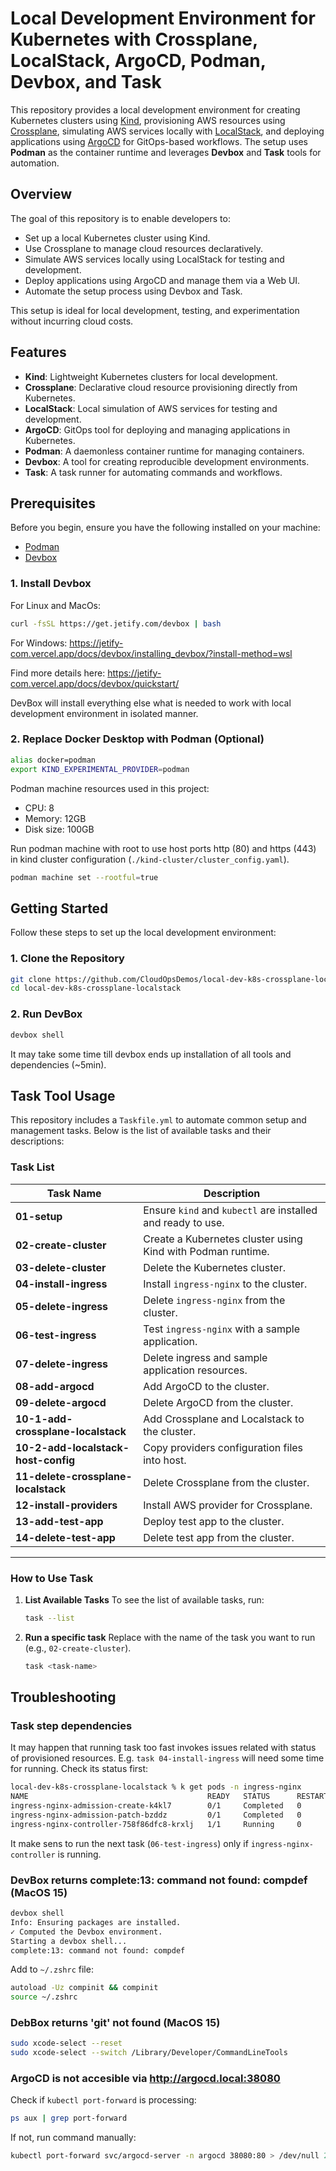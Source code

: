 # Local Development Environment for Kubernetes with Crossplane, LocalStack, ArgoCD, Podman, Devbox, and Task

This repository provides a local development environment for creating Kubernetes clusters using [Kind](https://kind.sigs.k8s.io/), provisioning AWS resources using [Crossplane](https://crossplane.io/), simulating AWS services locally with [LocalStack](https://localstack.cloud/), and deploying applications using [ArgoCD](https://argo-cd.readthedocs.io/) for GitOps-based workflows. The setup uses **Podman** as the container runtime and leverages **Devbox** and **Task** tools for automation.

## Overview

The goal of this repository is to enable developers to:
- Set up a local Kubernetes cluster using Kind.
- Use Crossplane to manage cloud resources declaratively.
- Simulate AWS services locally using LocalStack for testing and development.
- Deploy applications using ArgoCD and manage them via a Web UI.
- Automate the setup process using Devbox and Task.

This setup is ideal for local development, testing, and experimentation without incurring cloud costs.

## Features

- **Kind**: Lightweight Kubernetes clusters for local development.
- **Crossplane**: Declarative cloud resource provisioning directly from Kubernetes.
- **LocalStack**: Local simulation of AWS services for testing and development.
- **ArgoCD**: GitOps tool for deploying and managing applications in Kubernetes.
- **Podman**: A daemonless container runtime for managing containers.
- **Devbox**: A tool for creating reproducible development environments.
- **Task**: A task runner for automating commands and workflows.

## Prerequisites

Before you begin, ensure you have the following installed on your machine:
- [Podman](https://podman.io/)
- [Devbox](https://www.jetpack.io/devbox/)

### 1. Install Devbox
For Linux and MacOs:
```bash
curl -fsSL https://get.jetify.com/devbox | bash
```

For Windows: https://jetify-com.vercel.app/docs/devbox/installing_devbox/?install-method=wsl

Find more details here: https://jetify-com.vercel.app/docs/devbox/quickstart/

DevBox will install everything else what is needed to work with local development environment in isolated manner. 

### 2. Replace Docker Desktop with Podman (Optional)

```bash
alias docker=podman
export KIND_EXPERIMENTAL_PROVIDER=podman
```

Podman machine resources used in this project:
- CPU: 8
- Memory: 12GB
- Disk size: 100GB

Run podman machine with root to use host ports http (80) and https (443) in kind cluster configuration (`./kind-cluster/cluster_config.yaml`).
```bash
podman machine set --rootful=true
```

## Getting Started

Follow these steps to set up the local development environment:

### 1. Clone the Repository

```bash
git clone https://github.com/CloudOpsDemos/local-dev-k8s-crossplane-localstack.git
cd local-dev-k8s-crossplane-localstack
```

### 2. Run DevBox

```bash
devbox shell
```

It may take some time till devbox ends up installation of all tools and dependencies (~5min).

## Task Tool Usage

This repository includes a `Taskfile.yml` to automate common setup and management tasks. Below is the list of available tasks and their descriptions:

### Task List

| Task Name                          | Description                                                                 |
|------------------------------------|-----------------------------------------------------------------------------|
| **01-setup**                       | Ensure `kind` and `kubectl` are installed and ready to use.                 |
| **02-create-cluster**              | Create a Kubernetes cluster using Kind with Podman runtime.                 |
| **03-delete-cluster**              | Delete the Kubernetes cluster.                                              |
| **04-install-ingress**             | Install `ingress-nginx` to the cluster.                                     |
| **05-delete-ingress**              | Delete `ingress-nginx` from the cluster.                                    |
| **06-test-ingress**                | Test `ingress-nginx` with a sample application.                             |
| **07-delete-ingress**              | Delete ingress and sample application resources.                            |
| **08-add-argocd**                  | Add ArgoCD to the cluster.                                                  |
| **09-delete-argocd**               | Delete ArgoCD from the cluster.                                             |
| **10-1-add-crossplane-localstack** | Add Crossplane and Localstack to the cluster.                               |
| **10-2-add-localstack-host-config**| Copy providers configuration files into host.                               |
| **11-delete-crossplane-localstack**| Delete Crossplane from the cluster.                                         |
| **12-install-providers**           | Install AWS provider for Crossplane.                                        |
| **13-add-test-app**                | Deploy test app to the cluster.                                             |
| **14-delete-test-app**             | Delete test app from the cluster.                                           |

---

### How to Use Task

1. **List Available Tasks**
    To see the list of available tasks, run:
    ```bash
    task --list
    ```
2. **Run a specific task**
    Replace <task-name> with the name of the task you want to run (e.g., `02-create-cluster`).
    ```bash
    task <task-name>
    ```

## Troubleshooting

### Task step dependencies

It may happen that running task too fast invokes issues related with status of provisioned resources. E.g. `task 04-install-ingress` will need some time for running. Check its status first:

```bash
local-dev-k8s-crossplane-localstack % k get pods -n ingress-nginx
NAME                                        READY   STATUS      RESTARTS   AGE
ingress-nginx-admission-create-k4kl7        0/1     Completed   0          2m46s
ingress-nginx-admission-patch-bzddz         0/1     Completed   0          2m46s
ingress-nginx-controller-758f86dfc8-krxlj   1/1     Running     0          2m46s
```

It make sens to run the next task (`06-test-ingress`) only if `ingress-nginx-controller` is running.

### DevBox returns complete:13: command not found: compdef (MacOS 15)

```bash
devbox shell
Info: Ensuring packages are installed.
✓ Computed the Devbox environment.
Starting a devbox shell...
complete:13: command not found: compdef
```

Add to `~/.zshrc` file:
```bash
autoload -Uz compinit && compinit
source ~/.zshrc
```

### DebBox returns 'git' not found (MacOS 15)

```bash
sudo xcode-select --reset
sudo xcode-select --switch /Library/Developer/CommandLineTools
```

### ArgoCD is not accesible via http://argocd.local:38080

Check if `kubectl port-forward` is processing:
```bash
ps aux | grep port-forward
```

If not, run command manually:
```bash
kubectl port-forward svc/argocd-server -n argocd 38080:80 > /dev/null 2>&1 &
```